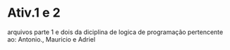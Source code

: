 # Ativ.1 e 2
arquivos parte 1 e dois da diciplina de logica de programação 
pertencente ao: Antonio., Mauricio e Adriel
